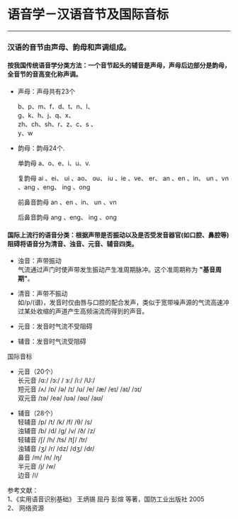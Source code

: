 # 语音学－汉语音节及国际音标
----------

### 汉语的音节由声母、韵母和声调组成。
    
####  按我国传统语音学分类方法：一个音节起头的辅音是声母，声母后边部分是韵母，全音节的音高变化称声调。
+ 声母：声母共有23个  

    b、p、m、f、d、t、n、l、  
    g、k、h、j、q、x、  
    zh、ch、sh、r、z、c、s 、   
    y、w   

+ 韵母：韵母24个.   
  
    单韵母  a、o、e、i、u、v.

    复韵母  ai 、ei、 ui 、ao、 ou、 iu 、ie 、ve、 er、 an 、en 、in、 un 、vn 、ang 、eng、 ing 、ong 

    前鼻音韵母 an 、en 、in、 un 、vn

    后鼻音韵母 ang 、eng、 ing 、ong

####  国际上流行的语音分类：根据声带是否振动以及是否受发音器官(如口腔、鼻腔等)阻碍将语音分为清音、浊音、元音、辅音四类。
+ 浊音：声带振动  
    气流通过声门时使声带发生振动产生准周期脉冲。这个准周期称为  __**"基音周期"**__。  
  
+ 清音：声带不振动  
    如/p/(谱)，发音时仅由唇与口腔的配合发声，类似于宽带噪声源的气流高速冲过某处收缩的声道产生高频湍流而得到的声音。
+ 元音：发音时气流不受阻碍

+ 辅音：发音时气流受阻碍


国际音标  
  
+  元音（20个）    
    长元音  /ɑ:/ /ɔ:/ / ɜ:/ /i:/ /U:/    
    短元音  /ʌ/ /ɒ/ /ə/ /ɪ/ /ʊ/ /e/ /æ/  /eɪ/ /aɪ/ /ɔɪ/    
    双元音  /ɪə/ /eə/ /ʊə/ /əʊ/ /aʊ/    
  
  
+  辅音（28个）  
    轻辅音 /p/  /t/  /k/  /f/  /θ/  /s/    
    浊辅音 /b/  /d/  /g/  /v/  /ð/  /z/    
    轻辅音 /ʃ/  /h/  /ts/  /tʃ/  /tr/    
    浊辅音 /ʒ/  /r/  /dz/  /dʒ/  /dr/    
    鼻音   /m/  /n/  /ŋ/    
    半元音 /j/  /w/    
    边音   /ǀ/    
  
  
  




参考文献：  
1、《实用语音识别基础》  王炳锡 屈丹 彭煊 等著，国防工业出版社 2005  
2、 网络资源
